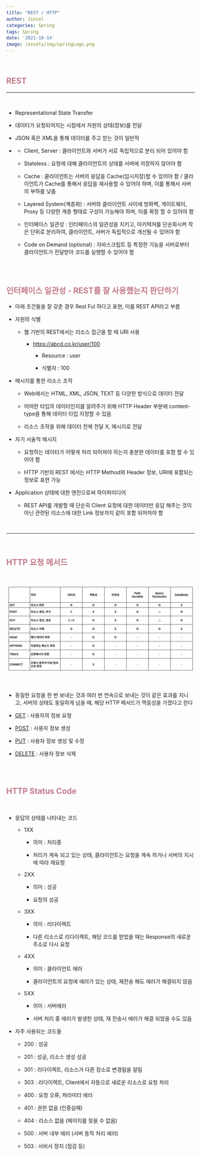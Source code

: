 ```yaml
---
title: "REST / HTTP"
author: Jinsol
categories: Spring
tags: Spring
date: '2021-10-14'
image: /assets/img/springLogo.png
---
```


<br>

## <span style="color:#C37B89">REST</span>

<hr>
<br>

- Representational State Transfer

- 데이터가 요청되어지는 시점에서 자원의 상태(정보)를 전달

- JSON 혹은 XML을 통해 데이터를 주고 받는 것이 일반적

-   - Client, Server : 클라이언트와 서버가 서로 독립적으로 분리 되어 있어야 함

    - Stateless : 요청에 대해 클라이언트의 상태를 서버에 저장하지 않아야 함

    - Cache : 클라이언트는 서버의 응답을 Cache(임시저장)할 수 있어야 함 / 클라이언트가 Cache를 통해서 응답을 재사용할 수 있어야 하며, 이를 통해서 서버의 부하를 낮춤

    - Layered System(계층화) : 서버와 클라이언트 사이에 방화벽, 게이트웨이, Proxy 등 다양한 계층 형태로 구성이 가능해야 하며, 이를 확장 할 수 있어야 함

    - 인터페이스 일관성 : 인터페이스의 일관성을 지키고, 아키텍처를 단순화시켜 작은 단위로 분리하여, 클라이언트, 서버가 독립적으로 개선될 수 있어야 함

    - Code on Demand (optional) : 자바스크립트 등 특정한 기능을 서버로부터 클라이언트가 전달받아 코드를 실행할 수 있어야 함

<br><br>

## <span style="color:#C37B89">인터페이스 일관성 - REST를 잘 사용했는지 판단하기</span>

- 아래 조건들을 잘 갖춘 경우 Rest Ful 하다고 표현, 이를 REST API라고 부름

- 자원의 식별

    - 웹 기반의 REST에서는 리소스 접근을 할 때 URI 사용

        - https://abcd.co.kr/user/100

            - Resource : user

            - 식별자 : 100

- 메시지를 통한 리소스 조작

    - Web에서는 HTML, XML, JSON, TEXT 등 다양한 방식으로 데이터 전달

    - 어떠한 타입의 데이터인지를 알려주기 위해 HTTP Header 부분에 content-type을 통해 데이터 타입 지정할 수 있음

    - 리소스 조작을 위해 데이터 전체 전달 X, 메시지로 전달

- 자기 서술적 메시지

    - 요청하는 데이터가 어떻게 처리 되어져야 하는지 충분한 데이터를 포함 할 수 있어야 함

    - HTTP 기반의 REST 에서는 HTTP Method와 Header 정보, URI에 포함되는 정보로 표현 가능

- Application 상태에 대한 엔진으로써 하이퍼미디어

    - REST API를 개발할 때 단순히 Client 요청에 대한 데이터만 응답 해주는 것이 아닌 관련된 리소스에 대한 Link 정보까지 같이 포함 되어져야 함

<br>
<hr>
<br>

## <span style="color:#C37B89">HTTP 요청 메서드</span>

<br>

![](/assets/img/springapi.PNG)

<br>

- 동일한 요청을 한 번 보내는 것과 여러 번 연속으로 보내는 것이 같은 효과를 지니고, 서버의 상태도 동일하게 남을 때, 해당 HTTP 메서드가 멱등성을 가졌다고 한다

- [GET](https://losuif.github.io/2021/10/08/Spring03.html) : 사용자의 정보 요청

- [POST](https://losuif.github.io/2021/10/12/Spring04.html) : 사용자 정보 생성

- [PUT](https://losuif.github.io/2021/10/12/Spring05.html) : 사용자 정보 생성 및 수정

- [DELETE](https://losuif.github.io/2021/10/12/Spring05.html) : 사용자 정보 삭제

<br><br>

## <span style="color:#C37B89">HTTP Status Code</span>

<br>

- 응답의 상태를 나타내는 코드

    - 1XX

        - 의미 : 처리중

        - 처리가 계속 되고 있는 상태, 클라이언트는 요청을 계속 하거나 서버의 지시에 따라 재요청

    - 2XX

        - 의미 : 성공

        - 요청의 성공

    - 3XX

        - 의미 : 리다이렉트

        - 다른 리소스로 리다이렉트, 해당 코드를 받았을 때는 Response의 새로운 주소로 다시 요청

    - 4XX

        - 의미 : 클라이언트 에러

        - 클라이언트의 요청에 에러가 있는 상태, 재전송 해도 에러가 해결되지 않음

    - 5XX

        - 의미 : 서버에러

        - 서버 처리 중 에러가 발생한 상태, 재 전송시 에러가 해결 되었을 수도 있음

- 자주 사용되는 코드들

    - 200 : 성공

    - 201 : 성공, 리소스 생성 성공

    - 301 : 리다이렉트, 리소스가 다른 장소로 변경됨을 알림

    - 303 : 리다이렉트, Client에서 자동으로 새로운 리소스로 요청 처리

    - 400 : 요청 오류, 파라미터 에러

    - 401 : 권한 없음 (인증실패)

    - 404 : 리소스 없음 (페이지를 찾을 수 없음)

    - 500 : 서버 내부 에러 (서버 동작 처리 에러)

    - 503 : 서비서 정지 (점검 등)

